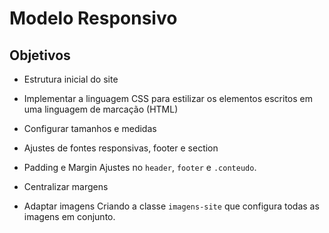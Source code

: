 # Modelo Responsivo


## Objetivos

* Estrutura inicial do site

* Implementar a linguagem CSS para estilizar os elementos escritos em uma linguagem de marcação (HTML)

* Configurar tamanhos e medidas

* Ajustes de fontes responsivas, footer e section

* Padding e Margin
Ajustes no `header`, `footer` e `.conteudo`.

* Centralizar margens

* Adaptar imagens
Criando a classe `imagens-site` que configura todas as imagens em conjunto.